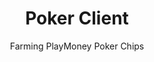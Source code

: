 ---
title: "Poker Client"
subtitle: "Farming PlayMoney Poker Chips"
layout: project
quickdesc: "For this project I targeted a popular play-money web application for No Limit Texas Hold Em, and developed a working HTTP client, as well as a fully functional websocket client to automate collecting chips on the site."
technologies:
    - Python / AsyncIO
    - Websockets
    - Protocol Buffers
    - Angular
priority: 2
thumbnail: imgs/wsopthumb.png
---